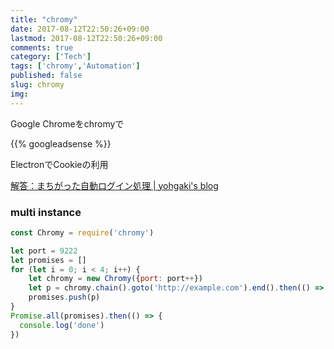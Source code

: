 ```yaml
---
title: "chromy"
date: 2017-08-12T22:50:26+09:00
lastmod: 2017-08-12T22:50:26+09:00
comments: true
category: ['Tech']
tags: ['chromy','Automation']
published: false
slug: chromy
img:
---
```


Google Chromeをchromyで

<!--more-->
{{% googleadsense %}}


ElectronでCookieの利用

[解答：まちがった自動ログイン処理 \| yohgaki's blog](https://blog.ohgaki.net/wrong-auto-login-the-answer)


### multi instance

```js
const Chromy = require('chromy')

let port = 9222
let promises = []
for (let i = 0; i < 4; i++) {
    let chromy = new Chromy({port: port++})
    let p = chromy.chain().goto('http://example.com').end().then(() => chromy.close())
    promises.push(p)
}
Promise.all(promises).then(() => {
  console.log('done')
})
```
